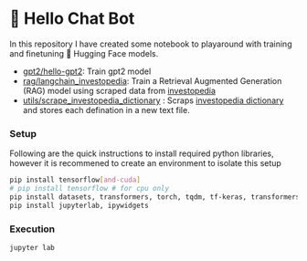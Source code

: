 # 👋 Hello Chat Bot
In this repository I have created some notebook to playaround with training and finetuning 🤗 Hugging Face models.

* [gpt2/hello-gpt2](https://github.com/prasadkothavale/hello-chat-bot/blob/main/gpt2/hello-gpt2.ipynb): Train gpt2 model
* [rag/langchain_investopedia](https://github.com/prasadkothavale/hello-chat-bot/blob/main/rag/langchain_investopedia.ipynb): Train a Retrieval Augmented Generation (RAG) model using scraped data from [investopedia](https://investopedia.com/)
* [utils/scrape_investopedia_dictionary](https://github.com/prasadkothavale/hello-chat-bot/blob/main/utils/scrape_investopedia_dictionary.ipynb) : Scraps [investopedia dictionary](https://www.investopedia.com/financial-term-dictionary-4769738) and stores each defination in a new text file.

### Setup
Following are the quick instructions to install required python libraries, however it is recommened to create an environment to isolate this setup

```sh
pip install tensorflow[and-cuda]
# pip install tensorflow # for cpu only
pip install datasets, transformers, torch, tqdm, tf-keras, transformers[torch], faiss-gpu
pip install jupyterlab, ipywidgets
```

### Execution
```sh
jupyter lab
```

